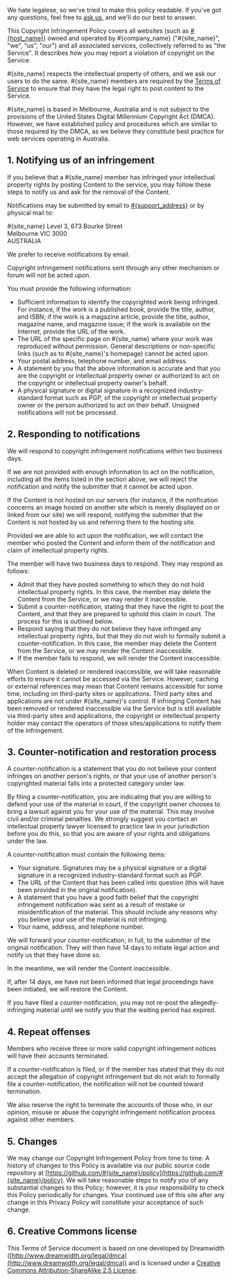 We hate legalese, so we've tried to make this policy readable. If you've got any questions, feel free to [ask us](mailto:#{support_address}), and we'll do our best to answer.

This Copyright Infringement Policy covers all websites (such as [#{host_name}](http://#{host_name})) owned and operated by #{company_name} ("#{site_name}", "we", "us", "our") and all associated services, collectively referred to as "the Service".  It describes how you may report a violation of copyright on the Service.

#{site_name} respects the intellectual property of others, and we ask our users to do the same. #{site_name} members are required by the [Terms of Service](http://#{host_name}/policy/tos) to ensure that they have the legal right to post content to the Service.

#{site_name} is based in Melbourne, Australia and is not subject to the provisions of the United States Digital Millennium Copyright Act (DMCA).  However, we have established policy and procedures which are similar to those required by the DMCA, as we believe they constitute best practice for web services operating in Australia.

## 1. Notifying us of an infringement

If you believe that a #{site_name} member has infringed your intellectual property rights by posting Content to the service, you may follow these steps to notify us and ask for the removal of the Content.

Notifications may be submitted by email to [#{support_address}](mailto:#{support_address}) or by physical mail to:

#{site_name}
Level 3, 673 Bourke Street  
Melbourne VIC 3000  
AUSTRALIA

We prefer to receive notifications by email.

Copyright infringement notifications sent through any other mechanism or forum will not be acted upon.

You must provide the following information:

* Sufficient information to identify the copyrighted work being infringed. For instance, if the work is a published book, provide the title, author, and ISBN; if the work is a magazine article, provide the title, author, magazine name, and magazine issue; if the work is available on the Internet, provide the URL of the work.
* The URL of the specific page on #{site_name} where your work was reproduced without permission. General descriptions or non-specific links (such as to #{site_name}'s homepage) cannot be acted upon.
* Your postal address, telephone number, and email address.
* A statement by you that the above information is accurate and that you are the copyright or intellectual property owner or authorized to act on the copyright or intellectual property owner's behalf.
* A physical signature or digital signature in a recognized industry-standard format such as PGP, of the copyright or intellectual property owner or the person authorized to act on their behalf. Unsigned notifications will not be processed.

## 2. Responding to notifications

We will respond to copyright infringement notifications within two business days.

If we are not provided with enough information to act on the notification, including all the items listed in the section above, we will reject the notification and notify the submitter that it cannot be acted upon.

If the Content is not hosted on our servers (for instance, if the notification concerns an image hosted on another site which is merely displayed on or linked from our site) we will respond, notifying the submitter that the Content is not hosted by us and referring them to the hosting site.

Provided we are able to act upon the notification, we will contact the member who posted the Content and inform them of the notification and claim of intellectual property rights.

The member will have two business days to respond.  They may respond as follows:

* Admit that they have posted something to which they do not hold intellectual property rights.  In this case, the member may delete the Content from the Service, or we may render it inaccessible.
* Submit a counter-notification, stating that they have the right to post the Content, and that they are prepared to uphold this claim in court.  The process for this is outlined below.
* Respond saying that they do not believe they have infringed any intellectual property rights, but that they do not wish to formally submit a counter-notification. In this case, the member may delete the Content from the Service, or we may render the Content inaccessible.
* If the member fails to respond, we will render the Content inaccessible.

When Content is deleted or rendered inaccessible, we will take reasonable efforts to ensure it cannot be accessed via the Service. However, caching or external references may mean that Content remains accessible for some time, including on third-party sites or applications.  Third party sites and applications are not under #{site_name}'s control. If infringing Content has been removed or rendered inaccessible via the Service but is still available via third-party sites and applications, the copyright or intellectual property holder may contact the operators of those sites/applications to notify them of the infringement.

## 3. Counter-notification and restoration process

A counter-notification is a statement that you do not believe your content infringes on another person's rights, or that your use of another person's copyrighted material falls into a protected category under law.

By filing a counter-notification, you are indicating that you are willing to defend your use of the material in court, if the copyright owner chooses to bring a lawsuit against you for your use of the material. This may involve civil and/or criminal penalties. We strongly suggest you contact an intellectual property lawyer licensed to practice law in your jurisdiction before you do this, so that you are aware of your rights and obligations under the law.

A counter-notification must contain the following items:

* Your signature. Signatures may be a physical signature or a digital signature in a recognized industry-standard format such as PGP.
* The URL of the Content that has been called into question (this will have been provided in the original notification).
* A statement that you have a good faith belief that the copyright infringement notification was sent as a result of mistake or misidentification of the material. This should include any reasons why you believe your use of the material is not infringing.
* Your name, address, and telephone number.

We will forward your counter-notification, in full, to the submitter of the original notification. They will then have 14 days to initiate legal action and notify us that they have done so.

In the meantime, we will render the Content inaccessible.

If, after 14 days, we have not been informed that legal proceedings have been initiated, we will restore the Content.

If you have filed a counter-notification, you may not re-post the allegedly-infringing material until we notify you that the waiting period has expired.

## 4. Repeat offenses

Members who receive three or more valid copyright infringement notices will have their accounts terminated.

If a counter-notification is filed, or if the member has stated that they do not accept the allegation of copyright infringement but do not wish to formally file a counter-notification, the notification will not be counted toward termination.

We also reserve the right to terminate the accounts of those who, in our opinion, misuse or abuse the copyright infringement notification process against other members.

## 5. Changes

We may change our Copyright Infringement Policy from time to time. A history of changes to this Policy is available via our public source code repository at [https://github.com/#{site_name}/policy](https://github.com/#{site_name}/policy). We will take reasonable steps to notify you of any substantial changes to this Policy; however, it is your responsibility to check this Policy periodically for changes. Your continued use of this site after any change in this Privacy Policy will constitute your acceptance of such change.

## 6. Creative Commons license

This Terms of Service document is based on one developed by Dreamwidth ([http://www.dreamwidth.org/legal/dmca](http://www.dreamwidth.org/legal/dmca)) and is licensed under a [Creative Commons Attribution-ShareAlike 2.5 License](http://creativecommons.org/licenses/by-sa/2.5/).


